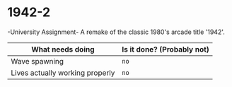 # 1942-2
-University Assignment- A remake of the classic 1980's arcade title '1942'.

| What needs doing | Is it done? (Probably not) |
|---|---|
|Wave spawning | `no`|
|Lives actually working properly | `no`|
